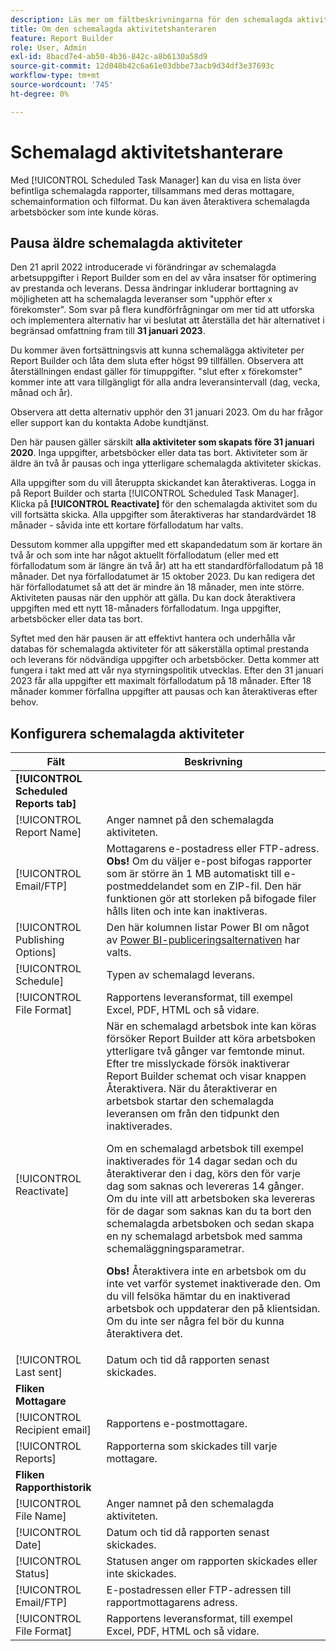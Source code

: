```yaml
---
description: Läs mer om fältbeskrivningarna för den schemalagda aktivitetshanteraren.
title: Om den schemalagda aktivitetshanteraren
feature: Report Builder
role: User, Admin
exl-id: 8bacd7e4-ab50-4b36-842c-a8b6130a58d9
source-git-commit: 12d048b42c6a61e03dbbe73acb9d34df3e37693c
workflow-type: tm+mt
source-wordcount: '745'
ht-degree: 0%

---
```


# Schemalagd aktivitetshanterare

Med [!UICONTROL Scheduled Task Manager] kan du visa en lista över befintliga schemalagda rapporter, tillsammans med deras mottagare, schemainformation och filformat. Du kan även återaktivera schemalagda arbetsböcker som inte kunde köras.

## Pausa äldre schemalagda aktiviteter

Den 21 april 2022 introducerade vi förändringar av schemalagda arbetsuppgifter i Report Builder som en del av våra insatser för optimering av prestanda och leverans. Dessa ändringar inkluderar borttagning av möjligheten att ha schemalagda leveranser som &quot;upphör efter x förekomster&quot;. Som svar på flera kundförfrågningar om mer tid att utforska och implementera alternativ har vi beslutat att återställa det här alternativet i begränsad omfattning fram till **31 januari 2023**.

Du kommer även fortsättningsvis att kunna schemalägga aktiviteter per Report Builder och låta dem sluta efter högst 99 tillfällen. Observera att återställningen endast gäller för timuppgifter. &quot;slut efter x förekomster&quot; kommer inte att vara tillgängligt för alla andra leveransintervall (dag, vecka, månad och år).

Observera att detta alternativ upphör den 31 januari 2023.
Om du har frågor eller support kan du kontakta Adobe kundtjänst.

Den här pausen gäller särskilt **alla aktiviteter som skapats före 31 januari 2020**. Inga uppgifter, arbetsböcker eller data tas bort. Aktiviteter som är äldre än två år pausas och inga ytterligare schemalagda aktiviteter skickas.

Alla uppgifter som du vill återuppta skickandet kan återaktiveras. Logga in på Report Builder och starta [!UICONTROL Scheduled Task Manager]. Klicka på **[!UICONTROL Reactivate]** för den schemalagda aktivitet som du vill fortsätta skicka. Alla uppgifter som återaktiveras har standardvärdet 18 månader - såvida inte ett kortare förfallodatum har valts.

Dessutom kommer alla uppgifter med ett skapandedatum som är kortare än två år och som inte har något aktuellt förfallodatum (eller med ett förfallodatum som är längre än två år) att ha ett standardförfallodatum på 18 månader. Det nya förfallodatumet är 15 oktober 2023. Du kan redigera det här förfallodatumet så att det är mindre än 18 månader, men inte större. Aktiviteten pausas när den upphör att gälla. Du kan dock återaktivera uppgiften med ett nytt 18-månaders förfallodatum. Inga uppgifter, arbetsböcker eller data tas bort.

Syftet med den här pausen är att effektivt hantera och underhålla vår databas för schemalagda aktiviteter för att säkerställa optimal prestanda och leverans för nödvändiga uppgifter och arbetsböcker. Detta kommer att fungera i takt med att vår nya styrningspolitik utvecklas. Efter den 31 januari 2023 får alla uppgifter ett maximalt förfallodatum på 18 månader. Efter 18 månader kommer förfallna uppgifter att pausas och kan återaktiveras efter behov.

## Konfigurera schemalagda aktiviteter

| Fält | Beskrivning |
| --- | --- |
| **[!UICONTROL Scheduled Reports tab]** | |
| [!UICONTROL Report Name] | Anger namnet på den schemalagda aktiviteten. |
| [!UICONTROL Email/FTP] | Mottagarens e-postadress eller FTP-adress. **Obs!** Om du väljer e-post bifogas rapporter som är större än 1 MB automatiskt till e-postmeddelandet som en ZIP-fil. Den här funktionen gör att storleken på bifogade filer hålls liten och inte kan inaktiveras. |
| [!UICONTROL Publishing Options] | Den här kolumnen listar Power BI om något av [Power BI-publiceringsalternativen](https://experienceleague.adobe.com/docs/analytics/analyze/legacy-report-builder/publish-powerbi/power-bi.html) har valts. |
| [!UICONTROL Schedule] | Typen av schemalagd leverans. |
| [!UICONTROL File Format] | Rapportens leveransformat, till exempel Excel, PDF, HTML och så vidare. |
| [!UICONTROL Reactivate] | När en schemalagd arbetsbok inte kan köras försöker Report Builder att köra arbetsboken ytterligare två gånger var femtonde minut. Efter tre misslyckade försök inaktiverar Report Builder schemat och visar knappen Återaktivera. När du återaktiverar en arbetsbok startar den schemalagda leveransen om från den tidpunkt den inaktiverades.<p>Om en schemalagd arbetsbok till exempel inaktiverades för 14 dagar sedan och du återaktiverar den i dag, körs den för varje dag som saknas och levereras 14 gånger. Om du inte vill att arbetsboken ska levereras för de dagar som saknas kan du ta bort den schemalagda arbetsboken och sedan skapa en ny schemalagd arbetsbok med samma schemaläggningsparametrar.<p>**Obs!** Återaktivera inte en arbetsbok om du inte vet varför systemet inaktiverade den. Om du vill felsöka hämtar du en inaktiverad arbetsbok och uppdaterar den på klientsidan. Om du inte ser några fel bör du kunna återaktivera det. |
| [!UICONTROL Last sent] | Datum och tid då rapporten senast skickades. |
| **Fliken Mottagare** | |
| [!UICONTROL Recipient email] | Rapportens e-postmottagare. |
| [!UICONTROL Reports] | Rapporterna som skickades till varje mottagare. |
| **Fliken Rapporthistorik** | |
| [!UICONTROL File Name] | Anger namnet på den schemalagda aktiviteten. |
| [!UICONTROL Date] | Datum och tid då rapporten senast skickades. |
| [!UICONTROL Status] | Statusen anger om rapporten skickades eller inte skickades. |
| [!UICONTROL Email/FTP] | E-postadressen eller FTP-adressen till rapportmottagarens adress. |
| [!UICONTROL File Format] | Rapportens leveransformat, till exempel Excel, PDF, HTML och så vidare. |
